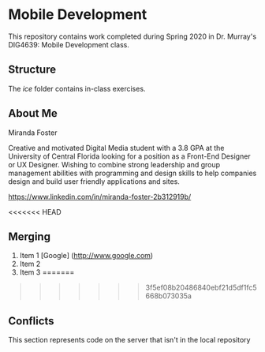 # Mobile Development
This repository contains work completed during Spring 2020 in Dr. Murray's DIG4639: Mobile Development class.

## Structure
The *ice* folder contains in-class exercises. 

## About Me

Miranda Foster

Creative and motivated Digital Media student with a 3.8 GPA at the University of Central Florida looking 
for a position as a Front-End Designer or UX Designer. Wishing to combine strong leadership and group 
management abilities with programming and design skills to help companies design and build user friendly 
applications and sites. 

https://www.linkedin.com/in/miranda-foster-2b312919b/

<<<<<<< HEAD
## Merging
1. Item 1 [Google]
(http://www.google.com)
1. Item 2
1. Item 3
=======
>>>>>>> 3f5ef08b20486840ebf21d5df1fc5668b073035a
## Conflicts

This section represents code on the server that isn't in the local repository
